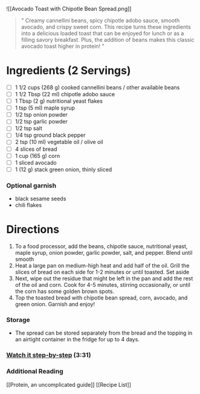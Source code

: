 ![[Avocado Toast with Chipotle Bean Spread.png]]

> " Creamy cannellini beans, spicy chipotle adobo sauce, smooth avocado, and crispy sweet corn. This recipe turns these ingredients into a delicious loaded toast that can be enjoyed for lunch or as a filling savory breakfast. Plus, the addition of beans makes this classic avocado toast higher in protein! "

# Ingredients (2 Servings)
- [ ] 1 1/2 cups (268 g) cooked cannellini beans / other available beans
- [ ] 1 1/2 Tbsp (22 ml) chipotle adobo sauce
- [ ] 1 Tbsp (2 g) nutritional yeast flakes
- [ ] 1 tsp (5 ml) maple syrup
- [ ] 1/2 tsp onion powder
- [ ] 1/2 tsp garlic powder
- [ ] 1/2 tsp salt
- [ ] 1/4 tsp ground black pepper
- [ ] 2 tsp (10 ml) vegetable oil / olive oil
- [ ] 4 slices of bread
- [ ] 1 cup (165 g) corn
- [ ] 1 sliced avocado
- [ ] 1 (12 g) stack green onion, thinly sliced  

### Optional garnish
- black sesame seeds
- chili flakes  


# Directions
1. To a food processor, add the beans, chipotle sauce, nutritional yeast, maple syrup, onion powder, garlic powder, salt, and pepper. Blend until smooth
2. Heat a large pan on medium-high heat and add half of the oil. Grill the slices of bread on each side for 1-2 minutes or until toasted. Set aside
3. Next, wipe out the residue that might be left in the pan and add the rest of the oil and corn. Cook for 4-5 minutes, stirring occasionally, or until the corn has some golden brown spots.
4. Top the toasted bread with chipotle bean spread, corn, avocado, and green onion. Garnish and enjoy!  


### Storage
- The spread can be stored separately from the bread and the topping in an airtight container in the fridge for up to 4 days.


### [Watch it step-by-step](https://www.youtube.com/watch?v=6y6YeD2m9RY) (3:31)  

### Additional Reading
[[Protein, an uncomplicated guide]]
[[Recipe List]]
